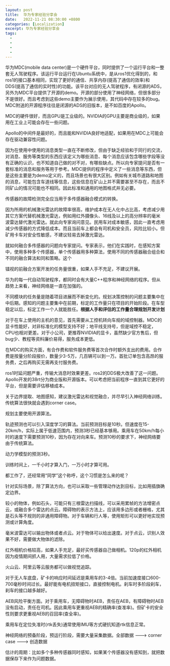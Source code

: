 ```yaml
---
layout: post
title:  华为专家经验分享会
date:   2022-11-21 08:30:00 +0800
categories: [Localization]
excerpt: 华为专家经验分享会
tags:
  - 
  - 
  - 
  - 
---
```


华为MDC(mobile data center)是一个硬件平台，同时提供了一个运行平台和一整套无人驾驶程序。该运行平台运行在Ubuntu系统中，是从ros1优化得到的，和ros1的接口基本相同，实现了更好的通信、共享内存(提高了通信的效率)和DDS(提高了通信的实时性)的功能。该平台对应的无人驾驶程序，有闭源的ADS，另外为MDC平台提供了开源的demo。开源的部分使用了神经网络，但很多部分不是很好。而且考虑到这些demo主要作为展示使用，其代码中存在较多的bug。MDC附送的开源程序往往是闭源的ADS的旧版本，是不如百度的Apollo。

MDC的硬件很好，而且GPU是工业级的。NVIDIA的GPU主要是商业级的，如果用在工业上可能会存在一些问题。

Apollo的中间件是最好的，而且能和NVIDIA良好地适配，如果用在MDC上可能会存在驱动兼容性问题。

因为在使用中使用的消息类型一直在不断修改，但由于缺乏经验和于同行的交流，对消息、服务等类型的东西应该定义为哪些消息、每个消息应该包含哪些字段等没有正确的认识，也不知道自己做的对不对，有哪些缺点。所以向专家提问是否有一套标准的消息和服务等用于参考。MDC提供的程序中定义了一些消息等东西，但是这些主要是为demo定义的，而且场景也有很大区别。例如有关城市道路和地图的消息，可能包含车道线等信息，这些信息在矿山上并不需要甚至不存在，而且不同矿山的情况可能也不相同。因此标准和通用的地图格式并无必要。

传感器的故障检测完全应当用于多传感器融合模式的转换。

因为所用的机械激光雷达的故障率很高，维护成本在无人化中占比高，考虑减少用其它方案代替机械激光雷达，例如用红外摄像头、16线及以上的高分辨率的毫米波雷达替代激光雷达。就此向专家询问意见。民用车对成本敏感，因此一直考虑用减少传感器的方式降低成本。而且当前车上都会有司机和安全员，风险比较小。但矿用卡车对安全性敏感，不建议轻易去掉激光雷达。

就如何融合多传感器的问题向专家提问。专家表示，他们在实践时，在感知方案中，使用多种多个传感器，单个传感器用多种算法，使用不同的传感器融合组合和不同的融合算法和同和策略。这个

镭视的前融合方案开发的任务量很重，如果人手不充足，不建议开展。

华为的每一代自动驾驶程序，都同时会有大量C++程序和神经网络的程序。但从趋势上来看，神经网络是一直在加强的。

不同模块的任务量是随着项目进展而不断变化的。规划决策控制的问题主要集中在中后期。感知的问题主要集中在前期，标定的工作量只在项目的开始阶段。在车型稳定以后，标定工作一个人就能胜任。**根据人手和评估的工作量合理规划开发计划**

对于在车上使用的主机的意见，首先需要从工控机转向车规的域控制器。MDC的显卡性能好，对非标准化的模型支持不好；地平线支持号，但是域控不稳定，CPU也相对更差。对于小公司，更推荐NVIDIA的显卡，虽然缺少官方售后，但bug少、教程等资料廉价易得，服务成本更低。

在MDC的购买方面，有合作费和软件服务费等首次合作时额外支出的费用。合作费是按量分阶段报价，数量少3-5万，几百辆可以到一万。首批订单包含高昂的服务费，之后再购买无需再支付服务费。

ros1时延问题严重，传输大消息时效果更差。ros2的DDS极大改善了这一问题。Apollo开发的38rt分为商业版和开源版本。可以考虑把当前程序一直到其它更好的平台，但是需要评估移植成本。

关于边界提取、地图感知，建议激光雷达和视觉融合，并尽早引入神经网络训练。传统算法很快就会遇到corner case。

规划主要使用开源算法。

轨迹预测也可以引入深度学习的算法。当前预测目标是10秒。但速度在15-20km/h，实际上属于低速范围内，预测3秒已经基本够用。乘用车在50km/h每小时的速度下需要预测10秒，因为存在对向来车。预测10秒的要求下，神经网络要由于传统算法。

动力学模型的预测3秒。

训练时间上，一千小时才算入门，一万小时才算可用。

都工作了，还经常用“同学”这个称呼，这个习惯是怎么来的呢？

针对实际场景，除了算法方向，也可以采取一些管理动作达到目标，比如用插旗确定边界。

较小的物体，例如石头，可能只有三根雷达扫描线，可以采用累帧的方法增密点云，或融合多个雷达的点云。障碍物的表示方法上，应该用多边形或者栅格，尤其是石头等不规则的非通用障碍物。对于车辆和行人等，使用矩形可以更好地实现预测或计算角度。

毫米波雷达可以输出物体或者点云。对于物体可以给出速度。对于点云，识别人效果不好，需要做大物体的滤除。

红外相机价格较高，如果人手充足，最好买传感器自己做相机。120p的红外相机因为疫情期间抓人用，大量需求拉低了价格。

火山云、阿里云等云服务都可以做视觉追踪。

对于无人车底盘，矿卡的响应时间延迟是乘用车的3-4倍。当前加速度接口600-700毫秒时间过长。最好能有电机扭矩接口，直接控制电机。刹车时多阶段刹车，刹车的接口越多越好。

AEB风险平衡方面。对于乘用车，无障碍物时AEB，责任在AEB，有障碍物时AEB没有启动，责任在司机。因此乘用车更重视AEB的精确率(查准率)。但矿卡的安全性则要求更重视AEB的召回率(查全率)。

乘用车在定位失准时(rtk丢失)通常使用IMU等方式硬抗知道rtk信息正常。

神经网络的预备阶段，预运行阶段，需要大量采集数据。全部数据 ---> corner case ---> 创造数据

估计的周期：比如多个多种传感器同时感知，如果某个传感器没有感知到，就把数据保存下来作为问题数据。